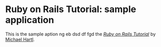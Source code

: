 # Ruby on Rails Tutorial: sample application

This is the sample aption ng eb dsd  df fgd
the [*Ruby on Rails Tutorial*](http://railstutorial.org/)
by [Michael Hartl](http://michaelhartl.com/).
